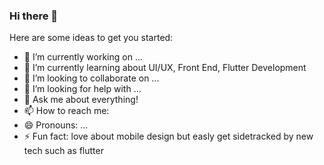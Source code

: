 ### Hi there 👋

<!--
**yaffalhakim1/yaffalhakim1** is a ✨ _special_ ✨ repository because its `README.md` (this file) appears on your GitHub profile.-->

Here are some ideas to get you started:

- 🔭 I’m currently working on ...
- 🌱 I’m currently learning about UI/UX, Front End, Flutter Development
- 👯 I’m looking to collaborate on ...
- 🤔 I’m looking for help with ...
- 💬 Ask me about everything!
- 📫 How to reach me: 
- 😄 Pronouns: ...
- ⚡ Fun fact: love about mobile design but easly get sidetracked by new tech such as flutter

